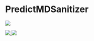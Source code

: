 # PredictMDSanitizer

<p>
<a
href="https://doi.org/10.5281/zenodo.1291209">
<img
src="https://zenodo.org/badge/109460252.svg"/>
</a>
</p>

<p>
<a
href="https://travis-ci.com/bcbi/PredictMDSanitizer.jl/branches">
<img
src="https://travis-ci.com/bcbi/PredictMDSanitizer.jl.svg?branch=master">
</a>
<a
href="https://codecov.io/gh/bcbi/PredictMDSanitizer.jl">
<img
src="https://codecov.io/gh/bcbi/PredictMDSanitizer.jl/branch/master/graph/badge.svg">
</a>
</p>
